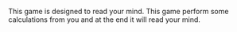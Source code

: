 This game is designed to read your mind.
This game perform some calculations from you
and at the end it will read your mind.
